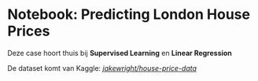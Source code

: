 # Notebook: Predicting London House Prices

Deze case hoort thuis bij <B>Supervised Learning</B> en <b>Linear Regression</B>     

De dataset komt van Kaggle: <a href="https://www.kaggle.com/datasets/jakewright/house-price-data"><i>jakewright/house-price-data</i></a>
